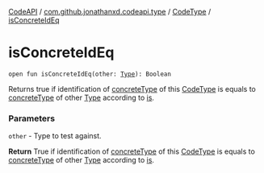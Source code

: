 [CodeAPI](../../index.md) / [com.github.jonathanxd.codeapi.type](../index.md) / [CodeType](index.md) / [isConcreteIdEq](.)

# isConcreteIdEq

`open fun isConcreteIdEq(other: `[`Type`](http://docs.oracle.com/javase/6/docs/api/java/lang/reflect/Type.html)`): Boolean`

Returns true if identification of [concreteType](../../com.github.jonathanxd.codeapi.util/concrete-type.md) of this [CodeType](index.md) is equals to
[concreteType](../../com.github.jonathanxd.codeapi.util/concrete-type.md) of other [Type](http://docs.oracle.com/javase/6/docs/api/java/lang/reflect/Type.html) according to [is](is.md).

### Parameters

`other` - Type to test against.

**Return**
True if identification of [concreteType](../../com.github.jonathanxd.codeapi.util/concrete-type.md) of this [CodeType](index.md) is equals to
[concreteType](../../com.github.jonathanxd.codeapi.util/concrete-type.md) of other [Type](http://docs.oracle.com/javase/6/docs/api/java/lang/reflect/Type.html) according to [is](is.md).

